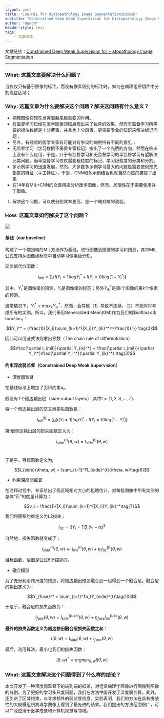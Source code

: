 ```yaml
---
layout: post
title: "CDW-MIL for Histopathology Image Segmentation论文阅读"
subtitle: "Constrained Deep Weak Supervision for Histopathology Image Segmentation"
author: "WangW"
header-style: text
tags: 
    - 文献阅读
---
```


文献链接：[Constrained Deep Weak Supervision for Histopathology Image Segmentation](https://arxiv.org/pdf/1701.00794.pdf)

---

### What: 这篇文章要解决什么问题？

当仅仅只有基于图像的标注，而没有像素级别的标注时，如何在病理组织切片中分割癌症区域；

<!--break-->

### Why: 这篇文章为什么要解决这个问题？解决这问题有什么意义？

- 病理图像在现在发挥着越来越重要的作用。
- 有监督学习已经在医学图像领域展现出来了优异的效果，然而有监督学习所需要的标注数据是十分费事，并且也十分昂贵，更需要专业的知识来解决标记问题；
- 另外，有经验的医学专家有可能对有争议的病例持有不同的意见；
- 无监督学习（学习数据不需要专家标记）指出了一个光明的方向，然而在临床上没有什么应用，于是，介于有监督学习和无监督学习的半监督学习有望解决此类问题。而半监督学习仅仅需要粗粒度的标记，学习细粒度的分类和分割。
- 多示例学习的迅速发展，然而，大多数多示例学习最大的问题是需要使用预先指定的特征（手工特征），于是，CNN和多示例结合也就自然而然的被提了出来
- 在14年有MIL+CNN的文章用来分析医学图像，然而，局限性在于需要使用补丁图像。

1. 解决这个问题，可以使分割效率更高，是一个端对端的流程。

### How: 这篇文章如何解决了这个问题？

![](https://github.com/ilikewind/Myblog/blob/master/img/in-post/2018-12/CNN%2BMIL%E6%A1%86%E6%9E%B6.png)

#### 基线（our baseline）

构建了一个端到端的MIL方法作为基线，进行图像到图像的学习和预测，其中MIL公式支持从图像级标签中自动学习像素级分割。

交叉熵代价函数：

$$l_{mil} =  \sum_{i} \lgroup I(Y_i=1)logY_i^* + I(Y_i=0)log(1-Y_i^*)\rgroup \tag{1} $$

其中，$Y_i^*$是图像级的预测，$Y_i$是图像级的标签；另外$Y_{ik}^*$是第$i$个图像的第$k$个像素的预测。

通常情况下，$Y_i^* = max_kY_{ik}^*$，然而，会导致（1）导数不连续，（2）不能同时考虑所有的实例。所以，我们采用Generalized Mean(GM)作为我们的$softmax $ function，：

$$Y_i^* = (\frac{1}{|X_i|}\sum_{k=1}^{|X_i|}Y_{ik}^*)^{\frac{1}{r}} \tag{2}$$

因此可以用链式法则求出导数（The chain rule of differentiation）

$$\frac{\partial l_{mil}}{\partial Y_{ik}^*} = \frac{\partial l_{mil}}{\partial Y_i^*}\frac{\partial Y_i^*}{\partial Y_{ik}^*} \tag{3}$$

#### 约束深度弱监督（Constrained Deep Weak Supervision）

- 深度弱监督

在基线标准上增加了面积约束$a_i$。

假设有$T$个侧边输出层（side-output layers）,其中$t=\{1, 2,3,...,T\}$.

每一个侧边输出层的交叉熵损失函数是：

$$l_{mil}^{(t)} =  \sum_{i} \lgroup I(Y_i=1)logY_i^t + I(Y_i=0)log(1-Y_i^t)\rgroup\tag{4}$$

第t层侧边输出层的损失函数定义为：

$$l_{side}^{(t)}(\theta, w) = l_{side}^{(t)}(\theta, w)\tag{5}$$ 

于是乎，目标函数定义为;

$$l_{side}(\theta, w) = \sum_{t=1}^Tl_{side}^{t}(\theta, w)\tag{6}$$

- 约束深度弱监督

在注释过程中，专家给出了癌区域相对大小的粗略估计。对每幅图像中所有实例的总体“正”的度量计算为：

$$v_i = \frac{1}{|X_i|}\sum_{k=1}^{|X_i|}Y_{ik}^*\tag{7}$$

我们将面积约束定义为L2损失：

$$l_{ac}=I(Y_i=1)\sum_i(v_i - a_i)^2\tag{8}$$

自然地，损失函数就变成了：

$$l_{side}^{(t)}(\theta, w) \leftarrow l_{mil}^{(t)}(\theta, w) +  \eta_tl_{ac}^{(t)}(\theta, w)\tag{9}$$

目标函数，依旧是公式6所描述的。

- 融合模型

为了充分利用跨尺度的预测，将侧边输出预测融合到一起得到一个融合层。融合层的输出定义为：

$$Y_{fuse}^* = \sum_{t=1}^Ta_tY_{side}^{t}\tag{10}$$

于是乎，融合层的损失函数为：

$$l_{fuse}(\theta,w)=l_{side}^{(fuse)}(\theta, w)+\eta_{fuse}l_{ac}^{fuse}(\theta, w)\tag{11}$$

**最终的损失函数定义为侧边依旧融合层损失函数之和**：

$$l(\theta, w)=l_{side}(\theta, w)+l_{fuse}(\theta,w)\tag{12}$$

最后，利用算法，最小化我们的损失函数：

$$(\theta, w)^* = argmin_{\theta,w}l(\theta,w)\tag{13}$$

### What: 这篇文章解决这个问题得到了什么样的结论？

本文开发了一种深度弱监督下的端到端的框架，对组织病理学图像进行图像到图像的分割。为了更好的学习多尺度问题，我们在方法中国开发了深度弱监督。此外，还引进了区域约束，以寻求额外的弱监督信息。实验表明，我们的方法在具有挑战性的大规模组织病理学图像上得到了最先进的结果。我们提出的方法范围很广，可以广泛应用于医学成像和计算机视觉等领域。
